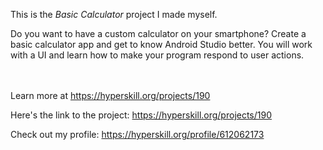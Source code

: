 This is the *Basic Calculator* project I made myself.


<p>Do you want to have a custom calculator on your smartphone? Create a basic calculator app and get to know Android Studio better. You will work with a UI and learn how to make your program respond to user actions.</p><br/><br/>Learn more at <a href="https://hyperskill.org/projects/190?utm_source=ide&utm_medium=ide&utm_campaign=ide&utm_content=project-card">https://hyperskill.org/projects/190</a>

Here's the link to the project: https://hyperskill.org/projects/190

Check out my profile: https://hyperskill.org/profile/612062173